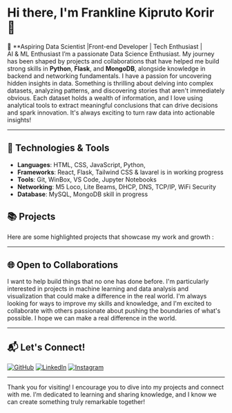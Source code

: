 # Hi there, I'm Frankline Kipruto Korir  👋

🚀 **Aspiring Data Scientist |Front-end Developer | Tech Enthusiast |  
AI & ML Enthusiast
I’m a passionate Data Science Enthusiast. My journey has been shaped by projects and collaborations that have helped me build strong skills in **Python**, **Flask**, and **MongoDB**, alongside knowledge in backend and networking fundamentals. I have a passion for uncovering hidden insights in data. Something is thrilling about delving into complex datasets, analyzing patterns, and discovering stories that aren't immediately obvious. Each dataset holds a wealth of information, and I love using analytical tools to extract meaningful conclusions that can drive decisions and spark innovation. It's always exciting to turn raw data into actionable insights!

---

## 🔧 Technologies & Tools

- **Languages**: HTML, CSS, JavaScript, Python, 
- **Frameworks**: React, Flask, Tailwind CSS & lavarel is in working progress
- **Tools**: Git, WinBox, VS Code, Jupyter Notebooks
- **Networking**: M5 Loco, Lite Beams, DHCP, DNS, TCP/IP, WiFi Security
- **Database**: MySQL, MongoDB skill in progress

## 📚 Projects

Here are some highlighted projects that showcase my work and growth :




---

## 🌐 Open to Collaborations

I want to help build things that no one has done before. I'm particularly interested in projects in machine learning and data analysis and visualization that could make a difference in the real world. I'm always looking for ways to improve my skills and knowledge, and I'm excited to collaborate with others passionate about pushing the boundaries of what's possible. I hope we can make a real difference in the world.

---

## 📬 Let's Connect!

[![GitHub](https://img.shields.io/badge/-GitHub-333?style=flat-square&logo=github)](https://github.com/kiprutoKE)
[![LinkedIn](https://img.shields.io/badge/-LinkedIn-blue?style=flat-square&logo=linkedin)](https://linkedin.com/in/frankline-kipruto-2516141b0)
[![Instagram](https://img.shields.io/badge/-GitHub-333?style=flat-square&logo=instagram)](https://instagram.com/_frankline._/)

---
Thank you for visiting! I encourage you to dive into my projects and connect with me. I’m dedicated to learning and sharing knowledge, and I know we can create something truly remarkable together! 
